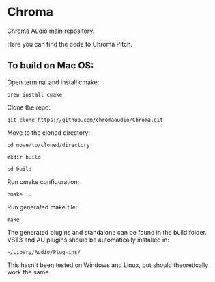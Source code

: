 # Chroma

Chroma Audio main repository.

Here you can find the code to Chroma Pitch.

## To build on Mac OS:

Open terminal and install cmake:

```
brew install cmake
```

Clone the repo:

```
git clone https://github.com/chromaaudio/Chroma.git
```

Move to the cloned directory:

```
cd move/to/cloned/directory
```

```
mkdir build
```

```
cd build
```

Run cmake configuration:

```
cmake ..
```

Run generated make file:

```
make
```

The generated plugins and standalone can be found in the build folder.
VST3 and AU plugins should be automatically installed in:

``
~/Libary/Audio/Plug-ins/
``

This hasn't been tested on Windows and Linux, but should theoretically work the same.
